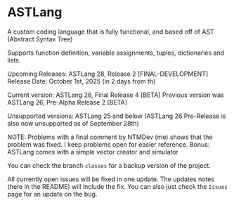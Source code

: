 # ASTLang
A custom coding language that is fully functional, and based off of AST (Abstract Syntax Tree)

Supports function definition, variable assignments, tuples, dictionaries and lists.

Upcoming Releases: ASTLang 28, Release 2 [FINAL-DEVELOPMENT]
Release Date: October 1st, 2025 (in 2 days from th)

Current version: ASTLang 26, Final Release 4 [BETA]
Previous version was ASTLang 26, Pre-Alpha Release 2 [BETA]

Unsupported versions: ASTLang 25 and below (ASTLang 26 Pre-Release is also now unsupported as of September 28th)

NOTE: Problems with a final comment by NTMDev (me) shows that the problem was fixed. I keep problems open for easier reference.
Bonus: ASTLang comes with a simple vector creator and simulator

You can check the branch `classes` for a backup version of the project.

All currently open issues will be fixed in one update. The updates notes (here in the README) will include the fix. You can also just check the `Issues` page for an update on the bug. 
